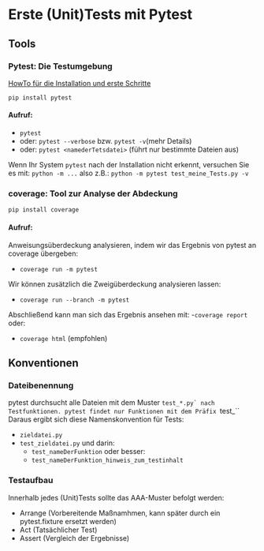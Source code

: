 # Erste (Unit)Tests mit Pytest

## Tools
### Pytest: Die Testumgebung
[HowTo für die Installation und erste Schritte](https://docs.pytest.org/en/7.1.x/getting-started.html)

`pip install pytest`

#### Aufruf:
- `pytest`
- oder: `pytest --verbose` bzw. `pytest -v`(mehr Details)
- oder: `pytest <namederTetsdatei>` (führt nur bestimmte Dateien aus)

Wenn Ihr System `pytest` nach der Installation nicht erkennt, versuchen Sie es mit: `python -m ...` also z.B.: `python -m pytest test_meine_Tests.py -v`

### coverage: Tool zur Analyse der Abdeckung
`pip install coverage`

#### Aufruf:
Anweisungsüberdeckung analysieren, indem wir das Ergebnis von pytest an coverage übergeben:
- ``coverage run -m pytest``

Wir können zusätzlich die Zweigüberdeckung analysieren lassen:
- ``coverage run --branch -m pytest``

Abschließend kann man sich das Ergebnis ansehen mit:
-``coverage report`` oder:
- `coverage html` (empfohlen)


## Konventionen
### Dateibenennung
pytest durchsucht alle Dateien mit dem Muster ``test_*.py` nach Testfunktionen.
pytest findet nur Funktionen mit dem Präfix ``test_`` Daraus ergibt sich diese Namenskonvention für Tests:
- ``zieldatei.py``
- ``test_zieldatei.py``
und darin:
    - ``test_nameDerFunktion`` oder besser: 
    - ``test_nameDerFunktion_hinweis_zum_testinhalt``

### Testaufbau
Innerhalb jedes (Unit)Tests sollte das AAA-Muster befolgt werden:
- Arrange (Vorbereitende Maßnamhmen, kann später durch ein pytest.fixture ersetzt werden)
- Act (Tatsächlicher Test)
- Assert (Vergleich der Ergebnisse)